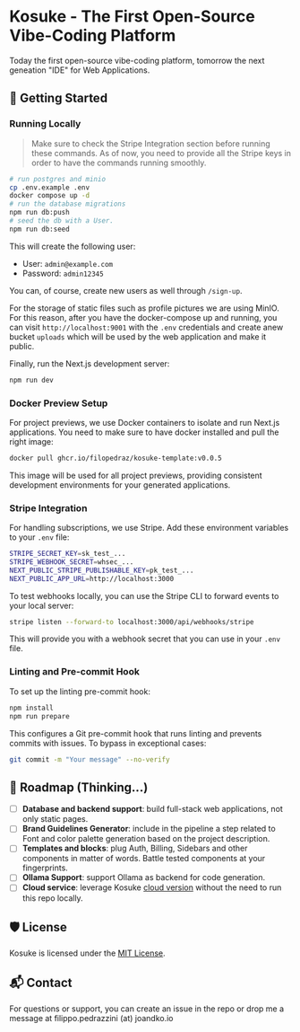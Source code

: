 # Kosuke - The First Open-Source Vibe-Coding Platform

Today the first open-source vibe-coding platform, tomorrow the next geneation "IDE" for Web Applications.

## 🚀 Getting Started

### Running Locally

> Make sure to check the Stripe Integration section before running these commands. As of now, you need to provide all the Stripe keys in order to have the commands running smoothly.

```bash
# run postgres and minio
cp .env.example .env
docker compose up -d
# run the database migrations
npm run db:push
# seed the db with a User.
npm run db:seed
```

This will create the following user:

- User: `admin@example.com`
- Password: `admin12345`

You can, of course, create new users as well through `/sign-up`.

For the storage of static files such as profile pictures we are using MinIO. For this reason, after you have the docker-compose up and running, you can visit `http://localhost:9001` with the `.env` credentials and create anew bucket `uploads` which will be used by the web application and make it public.

Finally, run the Next.js development server:

```bash
npm run dev
```

### Docker Preview Setup

For project previews, we use Docker containers to isolate and run Next.js applications. You need to make sure to have docker installed and pull the right image:

```bash
docker pull ghcr.io/filopedraz/kosuke-template:v0.0.5
```

This image will be used for all project previews, providing consistent development environments for your generated applications.

### Stripe Integration

For handling subscriptions, we use Stripe. Add these environment variables to your `.env` file:

```bash
STRIPE_SECRET_KEY=sk_test_...
STRIPE_WEBHOOK_SECRET=whsec_...
NEXT_PUBLIC_STRIPE_PUBLISHABLE_KEY=pk_test_...
NEXT_PUBLIC_APP_URL=http://localhost:3000
```

To test webhooks locally, you can use the Stripe CLI to forward events to your local server:

```bash
stripe listen --forward-to localhost:3000/api/webhooks/stripe
```

This will provide you with a webhook secret that you can use in your `.env` file.

### Linting and Pre-commit Hook

To set up the linting pre-commit hook:

```bash
npm install
npm run prepare
```

This configures a Git pre-commit hook that runs linting and prevents commits with issues. To bypass in exceptional cases:

```bash
git commit -m "Your message" --no-verify
```

## 🎯 Roadmap (Thinking...)

- [ ] **Database and backend support**: build full-stack web applications, not only static pages.
- [ ] **Brand Guidelines Generator**: include in the pipeline a step related to Font and color palette generation based on the project description.
- [ ] **Templates and blocks**: plug Auth, Billing, Sidebars and other components in matter of words. Battle tested components at your fingerprints.
- [ ] **Ollama Support**: support Ollama as backend for code generation.
- [ ] **Cloud service**: leverage Kosuke [cloud version](https://kosuke.ai) without the need to run this repo locally.

## 🛡️ License

Kosuke is licensed under the [MIT License](https://github.com/filopedraz/kosuke/blob/main/LICENSE).

## 📬 Contact

For questions or support, you can create an issue in the repo or drop me a message at filippo.pedrazzini (at) joandko.io
